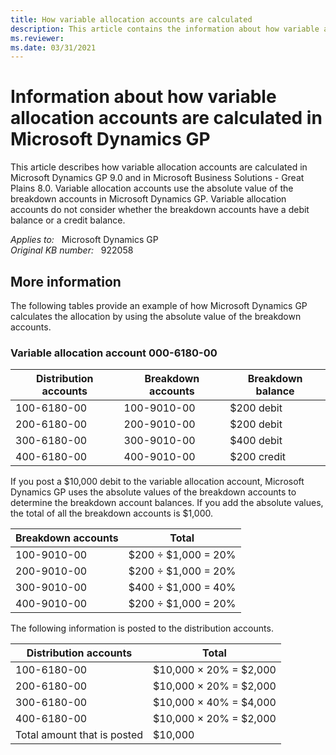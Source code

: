 ```yaml
---
title: How variable allocation accounts are calculated
description: This article contains the information about how variable allocation accounts are calculated in Microsoft Dynamics GP.
ms.reviewer: 
ms.date: 03/31/2021
---
```

# Information about how variable allocation accounts are calculated in Microsoft Dynamics GP

This article describes how variable allocation accounts are calculated in Microsoft Dynamics GP 9.0 and in Microsoft Business Solutions - Great Plains 8.0. Variable allocation accounts use the absolute value of the breakdown accounts in Microsoft Dynamics GP. Variable allocation accounts do not consider whether the breakdown accounts have a debit balance or a credit balance.

_Applies to:_ &nbsp; Microsoft Dynamics GP  
_Original KB number:_ &nbsp; 922058

## More information

The following tables provide an example of how Microsoft Dynamics GP calculates the allocation by using the absolute value of the breakdown accounts.

### Variable allocation account 000-6180-00

|Distribution accounts|Breakdown accounts|Breakdown balance|
|---|---|---|
|100-6180-00|100-9010-00|$200 debit|
|200-6180-00|200-9010-00|$200 debit|
|300-6180-00|300-9010-00|$400 debit|
|400-6180-00|400-9010-00|$200 credit|
  
If you post a $10,000 debit to the variable allocation account, Microsoft Dynamics GP uses the absolute values of the breakdown accounts to determine the breakdown account balances. If you add the absolute values, the total of all the breakdown accounts is $1,000.

|Breakdown accounts|Total|
|---|---|
|100-9010-00|$200 ÷ $1,000 = 20%|
|200-9010-00|$200 ÷ $1,000 = 20%|
|300-9010-00|$400 ÷ $1,000 = 40%|
|400-9010-00|$200 ÷ $1,000 = 20%|
  
The following information is posted to the distribution accounts.

|Distribution accounts|Total|
|---|---|
|100-6180-00|$10,000 × 20% = $2,000|
|200-6180-00|$10,000 × 20% = $2,000|
|300-6180-00|$10,000 × 40% = $4,000|
|400-6180-00|$10,000 × 20% = $2,000|
|Total amount that is posted|$10,000|
  